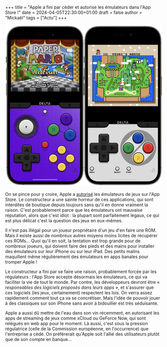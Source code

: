 +++
title = "Apple a fini par céder et autorise les émulateurs dans l'App Store !"
date = 2024-04-05T22:30:00+01:00
draft = false
author = "Mickaël"
tags = ["Actu"]
+++ 

![L'émulateur Delta](Delta.jpg "Delta, l'émulateur NES/SNES/N64/DS pourrait bien avoir droit de cité sur l'App Store.")

On se pince pour y croire, Apple a [autorisé](https://developer.apple.com/news/?id=0kjli9o1) les émulateurs de jeux sur l'App Store. Le constructeur a une sainte horreur de ces applications, qui sont interdites de boutique depuis toujours sans qu'il en donne vraiment la raison. C'est probablement parce que les émulateurs ont mauvaise réputation, alors que c'est idiot : la plupart sont parfaitement légaux, ce qui est plus délicat c'est la question des jeux en eux-mêmes.

Il n'est pas illégal pour un joueur propriétaire d'un jeu d'en faire une ROM. Mais il existe aussi de nombreux autres moyens moins licites de récupérer ces ROMs… Quoi qu'il en soit, la tentation est trop grande pour de nombreux joueurs, qui doivent faire des pieds et des mains pour installer des émulateurs sur leur iPhone ou sur leur iPad. Des petits malins maquillent même régulièrement des émulateurs en apps banales pour tromper Apple !

Le constructeur a fini par se faire une raison, probablement forcée par les régulateurs : l'App Store accepte désormais les émulateurs, ce qui va faciliter la vie de tout le monde. Par contre, les développeurs devront être « *responsables des logiciels proposés dans leurs apps* », et s'assurer que ces logiciels (les jeux, certainement) respectent les lois. On verra assez rapidement comment tout ça va se concrétiser. Mais l'idée de pouvoir jouer à des classiques sur son iPhone sans avoir à bidouiller est très séduisante.

Apple a aussi dû mettre de l'eau dans son vin récemment, en autorisant les apps de streaming de jeux comme xCloud ou GeForce Now, qui sont relégués en web app pour le moment. Là aussi, c'est sous la pression régulatrice (celle de la Commission européenne, en l'occurrence) que l'entreprise a cédé. On préférerait qu'Apple soit l'allié des utilisateurs plutôt que de son compte en banque…